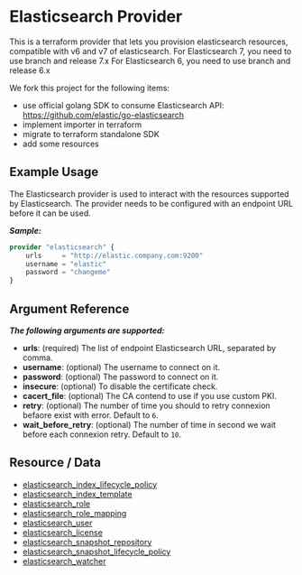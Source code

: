 # Elasticsearch Provider

This is a terraform provider that lets you provision elasticsearch resources, compatible with v6 and v7 of elasticsearch.
For Elasticsearch 7, you need to use branch and release 7.x
For Elasticsearch 6, you need to use branch and release 6.x

We fork this project for the following items:
  - use official golang SDK to consume Elasticsearch API: https://github.com/elastic/go-elasticsearch
  - implement importer in terraform
  - migrate to terraform standalone SDK
  - add some resources

## Example Usage

The Elasticsearch provider is used to interact with the
resources supported by Elasticsearch. The provider needs
to be configured with an endpoint URL before it can be used.

***Sample:***
```tf
provider "elasticsearch" {
    urls     = "http://elastic.company.com:9200"
    username = "elastic"
    password = "changeme"
}
```

## Argument Reference

***The following arguments are supported:***
- **urls**: (required) The list of endpoint Elasticsearch URL, separated by comma.
- **username**: (optional) The username to connect on it.
- **password**: (optional) The password to connect on it.
- **insecure**: (optional) To disable the certificate check.
- **cacert_file**: (optional) The CA contend to use if you use custom PKI.
- **retry**: (optional) The number of time you should to retry connexion befaore exist with error. Default to `6`.
- **wait_before_retry**: (optional) The number of time in second we wait before each connexion retry. Default to `10`.


## Resource / Data

- [elasticsearch_index_lifecycle_policy](resources/elasticsearch_index_lifecycle_policy.md)
- [elasticsearch_index_template](resources/elasticsearch_index_template.md)
- [elasticsearch_role](resources/elasticsearch_role.md)
- [elasticsearch_role_mapping](resources/elasticsearch_role_mapping.md)
- [elasticsearch_user](resources/elasticsearch_user.md)
- [elasticsearch_license](resources/elasticsearch_license.md)
- [elasticsearch_snapshot_repository](resources/elasticsearch_snapshot_repository.md)
- [elasticsearch_snapshot_lifecycle_policy](resources/elasticsearch_snapshot_lifecycle_policy.md)
- [elasticsearch_watcher](resources/elasticsearch_watcher.md)
